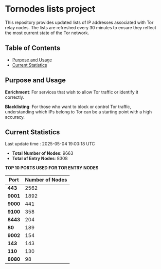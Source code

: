 # Tornodes lists project

This repository provides updated lists of IP addresses associated with Tor relay nodes. The lists are refreshed every 30 minutes to ensure they reflect the most current state of the Tor network.

## Table of Contents

- [Purpose and Usage](#purpose-and-usage)
- [Current Statistics](#current-statistics)


## Purpose and Usage

**Enrichment**: For services that wish to allow Tor traffic or identify it correctly.

**Blacklisting**: For those who want to block or control Tor traffic, understanding which IPs belong to Tor can be a starting point with a high accuracy.

## Current Statistics

Last update time : 2025-05-04 19:00:18 UTC

- **Total Number of Nodes**: 9663
- **Total of Entry Nodes**: 8308

**TOP 10 PORTS USED FOR TOR ENTRY NODES**

| **Port** | **Number of Nodes** |
|------|-----------------|
| **443**   | 2562  |
| **9001**   | 1892  |
| **9000**   | 441  |
| **9100**   | 358  |
| **8443**   | 204  |
| **80**   | 189  |
| **9002**   | 154  |
| **143**   | 143  |
| **110**   | 130  |
| **8080**   | 98  |

